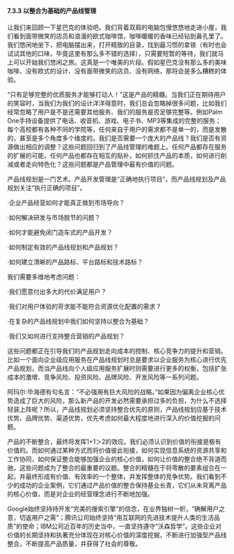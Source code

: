 #### 7.3.3 以整合为基础的产品线管理

让我们来回顾一下星巴克的体验吧。我们背着双肩的电脑包慢悠悠地走进小屋，我们看到面带微笑的店员和浪漫的欧式咖啡馆，咖啡暖暖的香味已经钻到鼻孔里了。我们悠闲地坐下，把电脑摆出来，打开精致的目录，找到最习惯的拿铁（有时也会试试其他的口味，毕竟这里有那么多不错的选择），只需要短暂的等待，我们就马上可以开始我们悠闲之旅。这真是一个唯美的片段。假如星巴克没有那么多的美味咖啡、没有欧式的设计、没有面带微笑的店员、没有网络，那将会是多么糟糕的体验。

“只有足够完整的优质服务才能够打动人！”这是产品的精髓。当我们正在期待用户的笑容时，当我们为我们的设计洋洋得意时，我们总会忽略掉很多问题，比如我们经常忽略了用户是不是还需要其他服务、我们的服务是否足够完整等。例如Palm One手持设备提供了电话、收音机、游戏、电子书、MP3等集成的完整的服务；每个高校都有各种不同的学院等，任何来自于用户的需求都不是单一的，而是发散的，甚至是多个角度多个维度的。我们是否需要一个庞大的产品线？我们是否有资源做出相应的调整？这些问题回归到了产品线管理的难题上。任何产品都存在服务的扩展的可能，任何产品也都存在相互的贴补，如何抓住产品的本质，如何进行削减或者走向特色化？这些问题都是产品管理中最有价值的问题。

产品线规划是一门艺术。产品开发管理是“正确地执行项目”，而产品线规划及产品规划关注“执行正确的项目”。

·企业产品经营如何才能真正做到市场导向？

·如何解决研发与市场脱节的问题？

·如何才能避免闭门造车式的产品开发？

·如何制定有效的产品线规划和产品规划？

·如何建立清晰的产品路标、平台路标和技术路标？

我们需要多维地考虑问题：

·我们愿意付出多大的代价满足用户？

·我们对用户体验的苛求能不能符合资源优化配置的需求？

·在复杂的产品线规划中我们如何坚持以整合为基础？

·我们又如何进行支持整合营销的产品规划？

这些问题都正在引导我们的产品规划走向成本的控制、核心竞争力的提升和营销。比如一个面向企业级应用服务在产品线规划时总是要求以企业服务为核心进行优先产品规划，而当产品线向个人级应用服务扩展时则需要进行更多的权衡，包括扩张成本的激增、竞争风险、投资风险、品牌风险、开发风险等一系列问题。

阿玛尔·毕海德有句名言：“不必强用有巨大风险的战略。”如果因为偏离企业核心优势造成了巨大的风险，那么新产品的开发必然需要承担过多的负担，为什么不选择轻装上阵呢？所以，产品线规划必须坚持整合优先的原则，产品线规划应基于技术优势、品牌优势、渠道优势，优先考虑如何最大程度地进行深入的价值挖掘的问题。

产品的不断整合，最终将发挥1+1＞2的效应。我们必须认识到价值的衔接是极有价值的。而如何通过某种方式而将价值彼此衔接，如何实现信息系统的资源共享和工作协同，如何保证整合能够加强企业的核心价值，如何让价值的整合绝不背道而驰，这些问题成为了整合的最重要的议题。整合的精髓在于将零散的要素组合在一起，并最终形成有价值、有效率的一个整体，并发挥整体的竞争优势。我们看到不少的成功的企业案例，它们通过产品价值的整合保持基业长青，它们从未背离产品的核心价值，而是对企业的经营理念进行不断地加强。

Google始终坚持持开发“完美的搜索引擎”的信念，在业界独树一帜，“确解用户之意，切返用户之需”；腾讯公司始终坚持“用互联网的先进技术提升人类的生活品质”的使命；IBM公司近百年的历史当中，一直坚持遵守“沃森哲学”。这些企业对价值的长期坚持和执著充分体现在对核心价值的深度挖掘，不断进行加强型产品线整合，不断提高产品质量，并获得了社会的尊敬。
